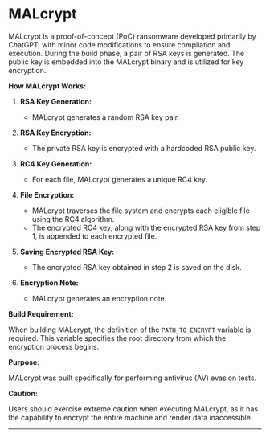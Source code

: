 # MALcrypt

MALcrypt is a proof-of-concept (PoC) ransomware developed primarily by ChatGPT, with minor code modifications to ensure compilation and execution. During the build phase, a pair of RSA keys is generated. The public key is embedded into the MALcrypt binary and is utilized for key encryption.

**How MALcrypt Works:**

1. **RSA Key Generation:**
   - MALcrypt generates a random RSA key pair.

2. **RSA Key Encryption:**
   - The private RSA key is encrypted with a hardcoded RSA public key.

3. **RC4 Key Generation:**
   - For each file, MALcrypt generates a unique RC4 key.

4. **File Encryption:**
   - MALcrypt traverses the file system and encrypts each eligible file using the RC4 algorithm.
   - The encrypted RC4 key, along with the encrypted RSA key from step 1, is appended to each encrypted file.

5. **Saving Encrypted RSA Key:**
   - The encrypted RSA key obtained in step 2 is saved on the disk.

6. **Encryption Note:**
   - MALcrypt generates an encryption note.

**Build Requirement:**

When building MALcrypt, the definition of the `PATH_TO_ENCRYPT` variable is required. This variable specifies the root directory from which the encryption process begins.

**Purpose:**

MALcrypt was built specifically for performing antivirus (AV) evasion tests.

**Caution:**

Users should exercise extreme caution when executing MALcrypt, as it has the capability to encrypt the entire machine and render data inaccessible.

---
